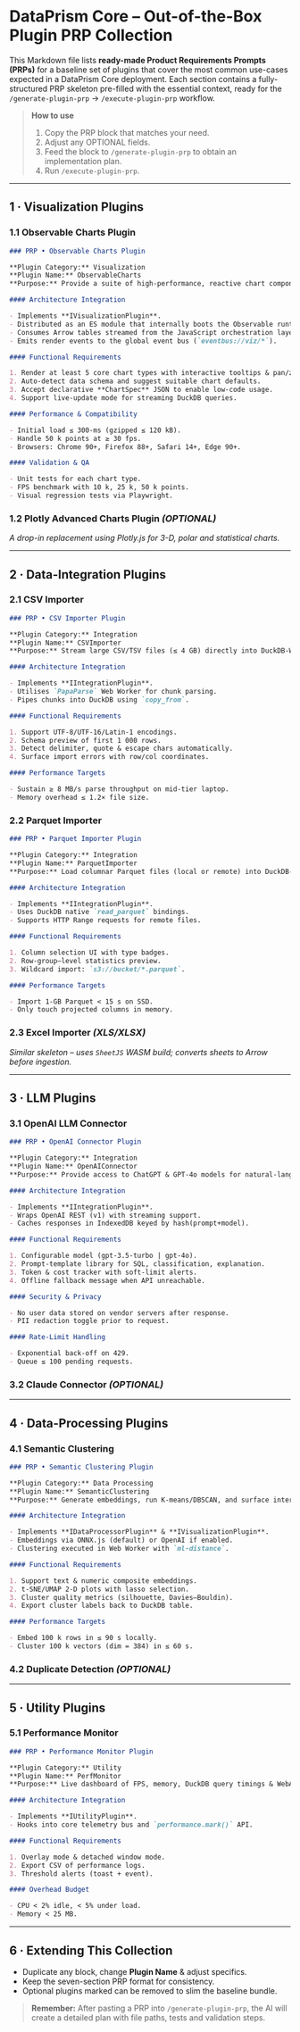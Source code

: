 # DataPrism Core – Out-of-the-Box Plugin PRP Collection

This Markdown file lists **ready-made Product Requirements Prompts (PRPs)** for a baseline set of plugins that cover the most common use-cases expected in a DataPrism Core deployment. Each section contains a fully-structured PRP skeleton pre-filled with the essential context, ready for the `/generate-plugin-prp` → `/execute-plugin-prp` workflow.

> **How to use**
>
> 1. Copy the PRP block that matches your need.
> 2. Adjust any OPTIONAL fields.
> 3. Feed the block to `/generate-plugin-prp` to obtain an implementation plan.
> 4. Run `/execute-plugin-prp`.

---

## 1 · Visualization Plugins

### 1.1 Observable Charts Plugin

```md
### PRP • Observable Charts Plugin

**Plugin Category:** Visualization  
**Plugin Name:** ObservableCharts  
**Purpose:** Provide a suite of high-performance, reactive chart components (bar, line, area, scatter, histogram) built with the Observable Framework and seamlessly bound to DuckDB-WASM result sets.

#### Architecture Integration

- Implements **IVisualizationPlugin**.
- Distributed as an ES module that internally boots the Observable runtime.
- Consumes Arrow tables streamed from the JavaScript orchestration layer.
- Emits render events to the global event bus (`eventbus://viz/*`).

#### Functional Requirements

1. Render at least 5 core chart types with interactive tooltips & pan/zoom.
2. Auto-detect data schema and suggest suitable chart defaults.
3. Accept declarative **ChartSpec** JSON to enable low-code usage.
4. Support live-update mode for streaming DuckDB queries.

#### Performance & Compatibility

- Initial load ≤ 300-ms (gzipped ≤ 120 kB).
- Handle 50 k points at ≥ 30 fps.
- Browsers: Chrome 90+, Firefox 88+, Safari 14+, Edge 90+.

#### Validation & QA

- Unit tests for each chart type.
- FPS benchmark with 10 k, 25 k, 50 k points.
- Visual regression tests via Playwright.
```

### 1.2 Plotly Advanced Charts Plugin _(OPTIONAL)_

_A drop-in replacement using Plotly.js for 3-D, polar and statistical charts._

---

## 2 · Data-Integration Plugins

### 2.1 CSV Importer

```md
### PRP • CSV Importer Plugin

**Plugin Category:** Integration  
**Plugin Name:** CSVImporter  
**Purpose:** Stream large CSV/TSV files (≤ 4 GB) directly into DuckDB-WASM with automatic type inference and data-quality metrics.

#### Architecture Integration

- Implements **IIntegrationPlugin**.
- Utilises `PapaParse` Web Worker for chunk parsing.
- Pipes chunks into DuckDB using `copy_from`.

#### Functional Requirements

1. Support UTF-8/UTF-16/Latin-1 encodings.
2. Schema preview of first 1 000 rows.
3. Detect delimiter, quote & escape chars automatically.
4. Surface import errors with row/col coordinates.

#### Performance Targets

- Sustain ≥ 8 MB/s parse throughput on mid-tier laptop.
- Memory overhead ≤ 1.2× file size.
```

### 2.2 Parquet Importer

```md
### PRP • Parquet Importer Plugin

**Plugin Category:** Integration  
**Plugin Name:** ParquetImporter  
**Purpose:** Load columnar Parquet files (local or remote) into DuckDB-WASM with predicate push-down and selective column projection.

#### Architecture Integration

- Implements **IIntegrationPlugin**.
- Uses DuckDB native `read_parquet` bindings.
- Supports HTTP Range requests for remote files.

#### Functional Requirements

1. Column selection UI with type badges.
2. Row-group–level statistics preview.
3. Wildcard import: `s3://bucket/*.parquet`.

#### Performance Targets

- Import 1-GB Parquet < 15 s on SSD.
- Only touch projected columns in memory.
```

### 2.3 Excel Importer _(XLS/XLSX)_

_Similar skeleton – uses `SheetJS` WASM build; converts sheets to Arrow before ingestion._

---

## 3 · LLM Plugins

### 3.1 OpenAI LLM Connector

```md
### PRP • OpenAI Connector Plugin

**Plugin Category:** Integration  
**Plugin Name:** OpenAIConnector  
**Purpose:** Provide access to ChatGPT & GPT-4o models for natural-language SQL generation, auto-classification suggestions and insight summaries.

#### Architecture Integration

- Implements **IIntegrationPlugin**.
- Wraps OpenAI REST (v1) with streaming support.
- Caches responses in IndexedDB keyed by hash(prompt+model).

#### Functional Requirements

1. Configurable model (gpt-3.5-turbo | gpt-4o).
2. Prompt-template library for SQL, classification, explanation.
3. Token & cost tracker with soft-limit alerts.
4. Offline fallback message when API unreachable.

#### Security & Privacy

- No user data stored on vendor servers after response.
- PII redaction toggle prior to request.

#### Rate-Limit Handling

- Exponential back-off on 429.
- Queue ≤ 100 pending requests.
```

### 3.2 Claude Connector _(OPTIONAL)_

---

## 4 · Data-Processing Plugins

### 4.1 Semantic Clustering

```md
### PRP • Semantic Clustering Plugin

**Plugin Category:** Data Processing  
**Plugin Name:** SemanticClustering  
**Purpose:** Generate embeddings, run K-means/DBSCAN, and surface interactive cluster views for bulk classification.

#### Architecture Integration

- Implements **IDataProcessorPlugin** & **IVisualizationPlugin**.
- Embeddings via ONNX.js (default) or OpenAI if enabled.
- Clustering executed in Web Worker with `ml-distance`.

#### Functional Requirements

1. Support text & numeric composite embeddings.
2. t-SNE/UMAP 2-D plots with lasso selection.
3. Cluster quality metrics (silhouette, Davies–Bouldin).
4. Export cluster labels back to DuckDB table.

#### Performance Targets

- Embed 100 k rows in ≤ 90 s locally.
- Cluster 100 k vectors (dim = 384) in ≤ 60 s.
```

### 4.2 Duplicate Detection _(OPTIONAL)_

---

## 5 · Utility Plugins

### 5.1 Performance Monitor

```md
### PRP • Performance Monitor Plugin

**Plugin Category:** Utility  
**Plugin Name:** PerfMonitor  
**Purpose:** Live dashboard of FPS, memory, DuckDB query timings & WebAssembly heap usage.

#### Architecture Integration

- Implements **IUtilityPlugin**.
- Hooks into core telemetry bus and `performance.mark()` API.

#### Functional Requirements

1. Overlay mode & detached window mode.
2. Export CSV of performance logs.
3. Threshold alerts (toast + event).

#### Overhead Budget

- CPU < 2% idle, < 5% under load.
- Memory < 25 MB.
```

---

## 6 · Extending This Collection

- Duplicate any block, change **Plugin Name** & adjust specifics.
- Keep the seven-section PRP format for consistency.
- Optional plugins marked can be removed to slim the baseline bundle.

> **Remember:** After pasting a PRP into `/generate-plugin-prp`, the AI will create a detailed plan with file paths, tests and validation steps.
